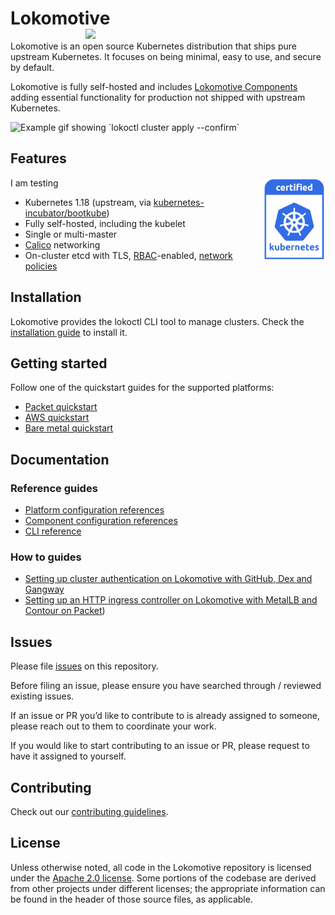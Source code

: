 # Lokomotive <img align="right" width=384 src="docs/images/lokomotive-logo.svg">

Lokomotive is an open source Kubernetes distribution that ships pure upstream
Kubernetes.
It focuses on being minimal, easy to use, and secure by default.

Lokomotive is fully self-hosted and includes [Lokomotive
Components](docs/concepts/components.md) adding essential functionality for production
not shipped with upstream Kubernetes.

<img src="docs/images/lokomotive-example.gif" alt="Example gif showing `lokoctl cluster apply --confirm`" width="700"/>

## Features

<a href="https://landscape.cncf.io/selected=lokomotive"><img src="https://raw.githubusercontent.com/cncf/artwork/1c1a10d9cc7de24235e07c8831923874331ef233/projects/kubernetes/certified-kubernetes/versionless/color/certified-kubernetes-color.svg" align="right" width="100px"></a>
I am testing

* Kubernetes 1.18 (upstream, via
  [kubernetes-incubator/bootkube](https://github.com/kubernetes-incubator/bootkube))
* Fully self-hosted, including the kubelet
* Single or multi-master
* [Calico](https://www.projectcalico.org/) networking
* On-cluster etcd with TLS,
  [RBAC](https://kubernetes.io/docs/admin/authorization/rbac/)-enabled,
  [network policies](https://kubernetes.io/docs/concepts/services-networking/network-policies/)

## Installation

Lokomotive provides the lokoctl CLI tool to manage clusters.
Check the [installation guide](docs/installer/lokoctl.md) to install it.

## Getting started

Follow one of the quickstart guides for the supported platforms:

* [Packet quickstart](docs/quickstarts/packet.md)
* [AWS quickstart](docs/quickstarts/aws.md)
* [Bare metal quickstart](docs/quickstarts/baremetal.md)

## Documentation

### Reference guides

* [Platform configuration references](docs/configuration-reference/platforms)
* [Component configuration references](docs/configuration-reference/components)
* [CLI reference](docs/cli/lokoctl.md)

### How to guides

* [Setting up cluster authentication on Lokomotive with GitHub, Dex and Gangway](docs/how-to-guides/authentication-with-dex-gangway.md)
* [Setting up an HTTP ingress controller on Lokomotive with MetalLB and Contour on Packet](docs/how-to-guides/ingress-with-contour-metallb.md))

## Issues

Please file [issues](https://github.com/kinvolk/lokomotive/issues) on this
repository.

Before filing an issue, please ensure you have searched through / reviewed
existing issues.

If an issue or PR you’d like to contribute to is already assigned to someone,
please reach out to them to coordinate your work.

If you would like to start contributing to an issue or PR, please request to
have it assigned to yourself.

## Contributing

Check out our [contributing guidelines](docs/CONTRIBUTING.md).

## License

Unless otherwise noted, all code in the Lokomotive repository is licensed under
the [Apache 2.0 license](LICENSE).
Some portions of the codebase are derived from other projects under different
licenses; the appropriate information can be found in the header of those
source files, as applicable.
